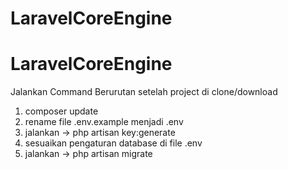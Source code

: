 # LaravelCoreEngine

# LaravelCoreEngine

Jalankan Command Berurutan setelah project di clone/download

1. composer update
2. rename file .env.example menjadi .env
3. jalankan -> php artisan key:generate
4. sesuaikan pengaturan database di file .env
5. jalankan -> php artisan migrate